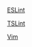[ESLint](https://marketplace.visualstudio.com/items?itemName=dbaeumer.vscode-eslint)

[TSLint](https://marketplace.visualstudio.com/items?itemName=eg2.tslint)

[Vim](https://marketplace.visualstudio.com/items?itemName=vscodevim.vim)
